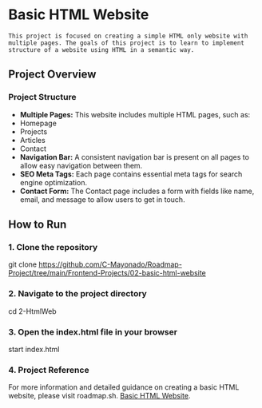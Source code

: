 # Basic HTML Website
    This project is focused on creating a simple HTML only website with multiple pages. The goals of this project is to learn to implement structure of a website using HTML in a semantic way.

## Project Overview

### Project Structure
- **Multiple Pages:** This website includes multiple HTML pages, such as:
- Homepage
- Projects
- Articles
- Contact
- **Navigation Bar:** A consistent navigation bar is present on all pages to allow easy navigation between them.
- **SEO Meta Tags:** Each page contains essential meta tags for search engine optimization.
- **Contact Form:** The Contact page includes a form with fields like name, email, and message to allow users to get in touch.

## How to Run

### 1. Clone the repository

   git clone <https://github.com/C-Mayonado/Roadmap-Project/tree/main/Frontend-Projects/02-basic-html-website>

### 2. Navigate to the project directory

cd 2-HtmlWeb

### 3. Open the index.html file in your browser

start index.html

### 4. Project Reference

For more information and detailed guidance on creating a basic HTML website, please visit roadmap.sh.
[Basic HTML Website](https://roadmap.sh/projects/basic-html-website).